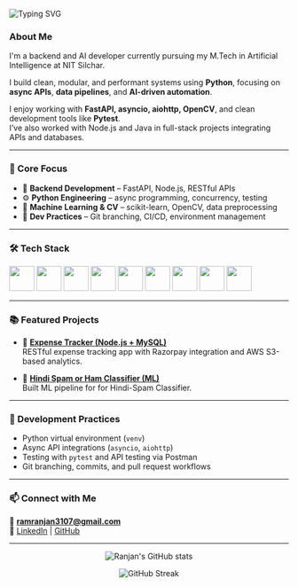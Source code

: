 <!-- Typing SVG Header -->
![Typing SVG](https://readme-typing-svg.demolab.com?font=Fira+Code&size=30&pause=1000&vCenter=true&width=800&color=04e0bb&lines=Hi+there+%F0%9F%91%8B+I'm+Ranjan+Kumar;Python+Backend+and+AI+Developer)

<h3 align="left">About Me</h3>
<p>
I'm a backend and AI developer currently pursuing my M.Tech in Artificial Intelligence at NIT Silchar.  
  
I build clean, modular, and performant systems using <b>Python</b>,
focusing on <b>async APIs</b>, <b>data pipelines</b>, and <b>AI-driven automation</b>.  

I enjoy working with <b>FastAPI, asyncio, aiohttp, OpenCV</b>, and clean development tools like <b> Pytest</b>.  
I’ve also worked with Node.js and Java in full-stack projects integrating APIs and databases.
</p>

---

### 🧠 Core Focus
- 🚀 **Backend Development** – FastAPI, Node.js, RESTful APIs  
- ⚙️ **Python Engineering** – async programming, concurrency, testing  
- 🤖 **Machine Learning & CV** – scikit-learn, OpenCV, data preprocessing  
- 🧩 **Dev Practices** – Git branching, CI/CD, environment management  

---

### 🛠️ Tech Stack
<p align="left">
  <img src="https://cdn.jsdelivr.net/gh/devicons/devicon/icons/python/python-original.svg" width="45" height="45"/>
  <img src="https://cdn.jsdelivr.net/gh/devicons/devicon/icons/fastapi/fastapi-original.svg" width="45" height="45"/>
  <img src="https://cdn.jsdelivr.net/gh/devicons/devicon/icons/docker/docker-original.svg" width="45" height="45"/>
  <img src="https://cdn.jsdelivr.net/gh/devicons/devicon/icons/mysql/mysql-original-wordmark.svg" width="45" height="45"/>
  <img src="https://cdn.jsdelivr.net/gh/devicons/devicon/icons/git/git-original.svg" width="45" height="45"/>
  <img src="https://cdn.jsdelivr.net/gh/devicons/devicon/icons/nodejs/nodejs-original.svg" width="45" height="45"/>
  <img src="https://cdn.jsdelivr.net/gh/devicons/devicon/icons/javascript/javascript-original.svg" width="45" height="45"/>
  <img src="https://cdn.jsdelivr.net/gh/devicons/devicon/icons/html5/html5-original-wordmark.svg" width="45" height="45"/>
  <img src="https://cdn.jsdelivr.net/gh/devicons/devicon/icons/css3/css3-original-wordmark.svg" width="45" height="45"/>
</p>

---

### 📚 Featured Projects
- 🧾 **[Expense Tracker (Node.js + MySQL)](https://github.com/ram-Ranjan/Expense-Tracker)**  
  RESTful expense tracking app with Razorpay integration and AWS S3-based analytics.

- 🧠 **[Hindi Spam or Ham Classifier (ML)](https://github.com/ram-Ranjan/Spam-Jupyter-Notebook)**  
  Built ML pipeline for for Hindi-Spam Classifier.



---

### 🧰 Development Practices
- Python virtual environment (`venv`)  
- Async API integrations (`asyncio`, `aiohttp`)  
- Testing with `pytest` and API testing via Postman  
- Git branching, commits, and pull request workflows  

---

### 📫 Connect with Me
📧 **ramranjan3107@gmail.com**  
🔗 [LinkedIn](https://www.linkedin.com/in/ranjan-kumar-6618bb163/) | [GitHub](https://github.com/ram-Ranjan)

---

<p align="center">
  <img src="https://github-readme-stats.vercel.app/api?username=ram-Ranjan&show_icons=true&theme=github_dark&hide_border=true" alt="Ranjan's GitHub stats"/>
</p>

<p align="center">
  <img src="https://github-readme-streak-stats.herokuapp.com/?user=ram-Ranjan&theme=github-dark-blue&hide_border=true" alt="GitHub Streak"/>
</p>
